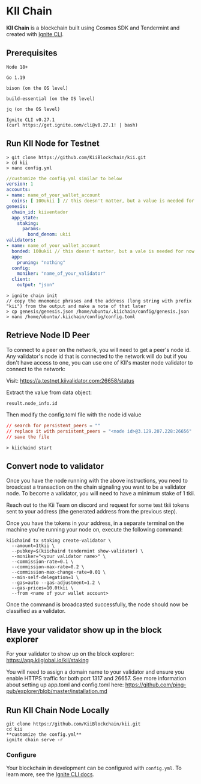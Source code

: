 # KII Chain
**KII Chain** is a blockchain built using Cosmos SDK and Tendermint and created with [Ignite CLI](https://ignite.com/cli).

## Prerequisites
```
Node 18+

Go 1.19

bison (on the OS level)

build-essential (on the OS level)

jq (on the OS level)

Ignite CLI v0.27.1
(curl https://get.ignite.com/cli@v0.27.1! | bash)
```
## Run KII Node for Testnet
```shell
> git clone https://github.com/KiiBlockchain/kii.git
> cd kii
> nano config.yml
```

```yaml
//customize the config.yml similar to below
version: 1
accounts:
- name: name_of_your_wallet_account
  coins: [ 100ukii ] // this doesn't matter, but a value is needed for now
genesis:
  chain_id: kiiventador
  app_state:
    staking:
      params:
        bond_denom: ukii
validators:
- name: name_of_your_wallet_account
  bonded: 100ukii // this doesn't matter, but a vale is needed for now
  app:
    pruning: "nothing"
  config:
    moniker: "name_of_your_validator"
  client:
    output: "json"
```

```shell
> ignite chain init
// copy the mnemonic phrases and the address (long string with prefix "kii") from the output and make a note of that later
> cp genesis/genesis.json /home/ubuntu/.kiichain/config/genesis.json
> nano /home/ubuntu/.kiichain/config/config.toml
```
## Retrieve Node ID Peer
To connect to a peer on the network, you will need to get a peer's node id.  Any validator's node id that is connected to the network will do but if you don't have access to one, you can use one of KII's master node validator to connect to the network:

Visit: https://a.testnet.kiivalidator.com:26658/status

Extract the value from data object:
```
result.node_info.id
```

Then modify the config.toml file with the node id value

```toml
// search for persistent_peers = ""
// replace it with persistent_peers = "<node id>@3.129.207.228:26656"
// save the file
```

```shell
> kiichaind start
```

## Convert node to validator
Once you have the node running with the above instructions, you need to broadcast a transaction on the chain signaling you want to be a validator node.  To become a validator, you will need to have a minimum stake of 1 tkii.

Reach out to the Kii Team on discord and request for some test tkii tokens sent to your address (the generated address from the previous step).

Once you have the tokens in your address, in a separate terminal on the machine you're running your node on, execute the following command:

```
kiichaind tx staking create-validator \
  --amount=1tkii \
  --pubkey=$(kiichaind tendermint show-validator) \
  --moniker="<your validator name>" \
  --commission-rate=0.1 \
  --commission-max-rate=0.2 \
  --commission-max-change-rate=0.01 \
  --min-self-delegation=1 \
  --gas=auto --gas-adjustment=1.2 \
  --gas-prices=10.0tkii \
  --from <name of your wallet account>
```

Once the command is broadcasted successfully, the node should now be classified as a validator.

## Have your validator show up in the block explorer
For your validator to show up on the block explorer: https://app.kiiglobal.io/kii/staking

You will need to assign a domain name to your validator and ensure you enable HTTPS traffic for both port 1317 and 26657.
See more information about setting up app.toml and config.toml here: https://github.com/ping-pub/explorer/blob/master/installation.md

## Run KII Chain Node Locally

```
git clone https://github.com/KiiBlockchain/kii.git
cd kii
**customize the config.yml**
ignite chain serve -r
```

### Configure

Your blockchain in development can be configured with `config.yml`. To learn more, see the [Ignite CLI docs](https://docs.ignite.com).